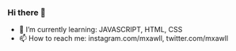 ### Hi there 👋



- 🌱 I’m currently learning: JAVASCRIPT, HTML, CSS
- 📫 How to reach me: instagram.com/mxawll, 
                      twitter.com/mxawll
